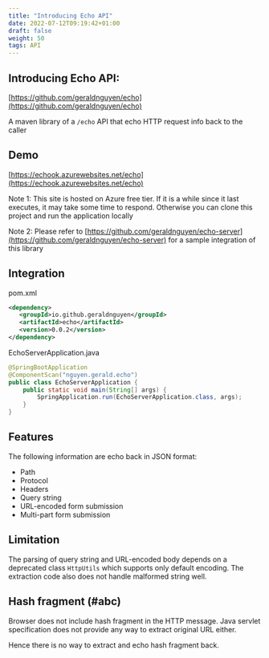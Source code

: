```yaml
---
title: "Introducing Echo API"
date: 2022-07-12T09:19:42+01:00
draft: false
weight: 50
tags: API
---
```


## Introducing Echo API: 

[https://github.com/geraldnguyen/echo](https://github.com/geraldnguyen/echo)

A maven library of a `/echo` API that echo HTTP request info back to the caller

## Demo

[https://echook.azurewebsites.net/echo](https://echook.azurewebsites.net/echo)

Note 1: This site is hosted on Azure free tier. If it is a while since it last executes, it may take some time to respond. 
Otherwise you can clone this project and run the application locally

Note 2: Please refer to [https://github.com/geraldnguyen/echo-server](https://github.com/geraldnguyen/echo-server) for a sample integration of this library

## Integration

pom.xml

```xml
<dependency>
   <groupId>io.github.geraldnguyen</groupId>
   <artifactId>echo</artifactId>
   <version>0.0.2</version>
</dependency>
```

EchoServerApplication.java

```java
@SpringBootApplication
@ComponentScan("nguyen.gerald.echo")
public class EchoServerApplication {
	public static void main(String[] args) {
		SpringApplication.run(EchoServerApplication.class, args);
	}
}
```

## Features

The following information are echo back in JSON format:
- Path
- Protocol
- Headers
- Query string
- URL-encoded form submission
- Multi-part form submission

## Limitation

The parsing of query string and URL-encoded body depends on a deprecated class `HttpUtils` which supports only default 
encoding. The extraction code also does not handle malformed string well.

## Hash fragment (#abc)

Browser does not include hash fragment in the HTTP message. Java servlet specification does not provide any way to extract
original URL either.

Hence there is no way to extract and echo hash fragment back.


